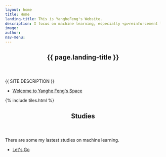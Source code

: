 ```yaml
---
layout: home
title: Home
landing-title: This is YangheFeng's Website.
description: I focus on machine learning, especially <p>reinforcement learning</p>.
image: 
author: 
nav-menu: 
---
```


<!-- Banner -->
<section id="banner" class="major">
	<div class="inner">
		<header class="major">
			<h1>{{ page.landing-title }}</h1>
		</header>
		<div class="content">
			<p style="text-transform: uppercase;">{{ site.description }}</p>
			<ul class="actions">
				<li><a href="#one" class="button next scrolly">Welcome to Yanghe Feng's Space</a></li>
			</ul>
		</div>
	</div>
</section>

<!-- Main -->
<div id="main">

<!-- One -->
{% include tiles.html %}

<!-- Two -->
<section id="two">
	<div class="inner">
		<header class="major">
			<h2>Studies</h2>
		</header>
		<p>There are some my lastest studies on machine learning.</p>
		<ul class="actions">
			<li><a href="landing.html" class="button next">Let's Go</a></li>
		</ul>
	</div>
</section>

</div>

